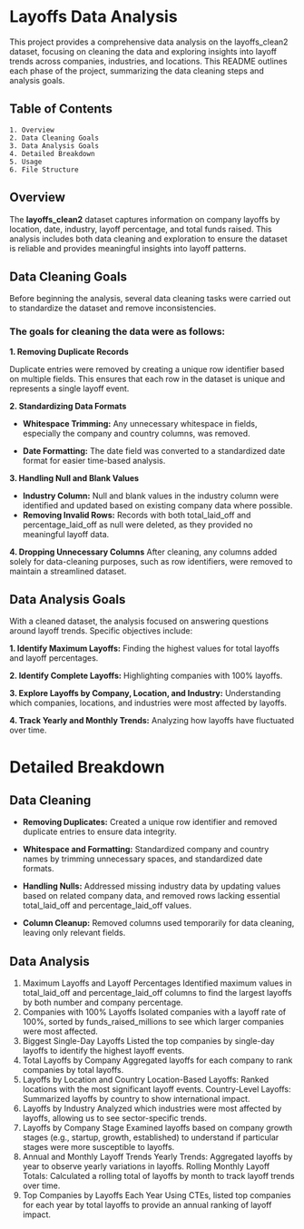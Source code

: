 # Layoffs Data Analysis
This project provides a comprehensive data analysis on the layoffs_clean2 dataset, focusing on cleaning the data and exploring insights into layoff trends across companies, industries, and locations. This README outlines each phase of the project, summarizing the data cleaning steps and analysis goals.

## Table of Contents 
    1. Overview
    2. Data Cleaning Goals
    3. Data Analysis Goals
    4. Detailed Breakdown
    5. Usage
    6. File Structure

## Overview
The **layoffs_clean2** dataset captures information on company layoffs by location, date, industry, layoff percentage, and total funds raised. This analysis includes both data cleaning and exploration to ensure the dataset is reliable and provides meaningful insights into layoff patterns.

## Data Cleaning Goals
Before beginning the analysis, several data cleaning tasks were carried out to standardize the dataset and remove inconsistencies. 
### The goals for cleaning the data were as follows:
**1. Removing Duplicate Records**

Duplicate entries were removed by creating a unique row identifier based on multiple fields. This ensures that each row in the dataset is unique and represents a single layoff event.

**2. Standardizing Data Formats**

* **Whitespace Trimming:**
 Any unnecessary whitespace in fields, especially the company and country columns, was removed.

* **Date Formatting:** The date field was converted to a standardized date format for easier time-based analysis.

**3. Handling Null and Blank Values**

* **Industry Column:** Null and blank values in the industry column were identified and updated based on existing company data where possible.
* **Removing Invalid Rows:** Records with both total_laid_off and percentage_laid_off as null were deleted, as they provided no meaningful layoff data.

**4. Dropping Unnecessary Columns**
After cleaning, any columns added solely for data-cleaning purposes, such as row identifiers, were removed to maintain a streamlined dataset.

## Data Analysis Goals
With a cleaned dataset, the analysis focused on answering questions around layoff trends. Specific objectives include:

**1. Identify Maximum Layoffs:** Finding the highest values for total layoffs and layoff percentages.

**2. Identify Complete Layoffs:** Highlighting companies with 100% layoffs.

**3. Explore Layoffs by Company, Location, and Industry:** Understanding which companies, locations, and industries were most affected by layoffs.

**4. Track Yearly and Monthly Trends:** Analyzing how layoffs have fluctuated over time.

# Detailed Breakdown
## Data Cleaning
* **Removing Duplicates:** Created a unique row identifier and removed duplicate entries to ensure data integrity.
  
* **Whitespace and Formatting:** Standardized company and country names by trimming unnecessary spaces, and standardized date formats.
  
* **Handling Nulls:** Addressed missing industry data by updating values based on related company data, and removed rows lacking essential total_laid_off and percentage_laid_off values.
  
* **Column Cleanup:** Removed columns used temporarily for data cleaning, leaving only relevant fields.
## Data Analysis
  1. Maximum Layoffs and Layoff Percentages
Identified maximum values in total_laid_off and percentage_laid_off columns to find the largest layoffs by both number and company percentage.
  2. Companies with 100% Layoffs
Isolated companies with a layoff rate of 100%, sorted by funds_raised_millions to see which larger companies were most affected.
  3. Biggest Single-Day Layoffs
Listed the top companies by single-day layoffs to identify the highest layoff events.
  4. Total Layoffs by Company
Aggregated layoffs for each company to rank companies by total layoffs.
  5. Layoffs by Location and Country
Location-Based Layoffs: Ranked locations with the most significant layoff events.
Country-Level Layoffs: Summarized layoffs by country to show international impact.
  6. Layoffs by Industry
Analyzed which industries were most affected by layoffs, allowing us to see sector-specific trends.
  7. Layoffs by Company Stage
Examined layoffs based on company growth stages (e.g., startup, growth, established) to understand if particular stages were more susceptible to layoffs.
  8. Annual and Monthly Layoff Trends
Yearly Trends: Aggregated layoffs by year to observe yearly variations in layoffs.
Rolling Monthly Layoff Totals: Calculated a rolling total of layoffs by month to track layoff trends over time.
  9. Top Companies by Layoffs Each Year
Using CTEs, listed top companies for each year by total layoffs to provide an annual ranking of layoff impact.

